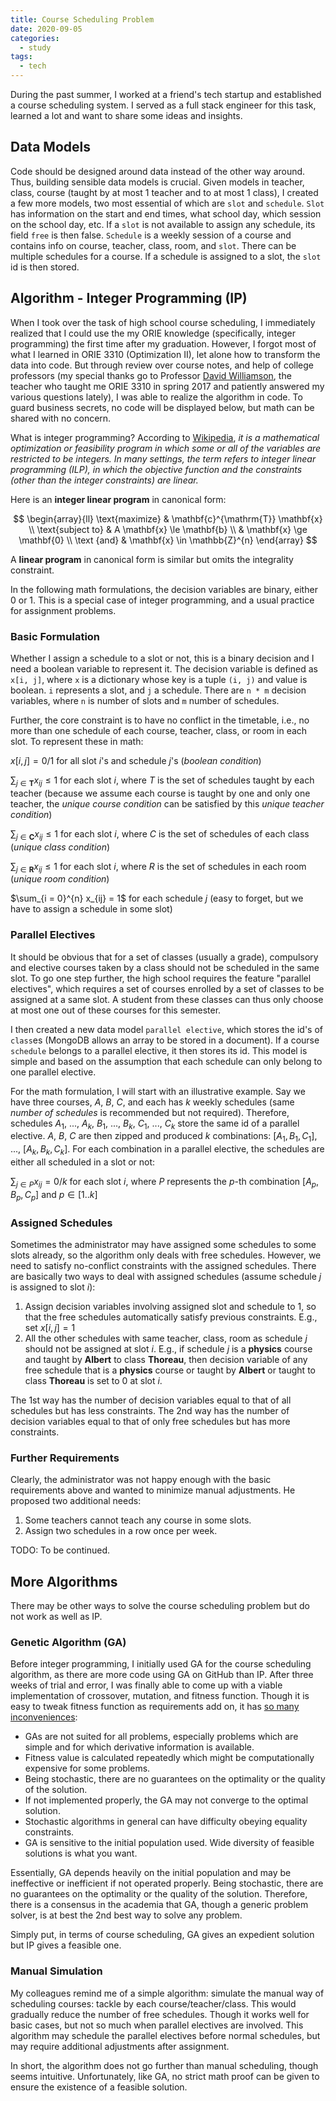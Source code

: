 ```yaml
---
title: Course Scheduling Problem
date: 2020-09-05
categories:
  - study
tags:
  - tech
---
```


During the past summer, I worked at a friend's tech startup and established a course scheduling system. I served as a full stack engineer for this task, learned a lot and want to share some ideas and insights.

<!-- more -->

## Data Models

Code should be designed around data instead of the other way around. Thus, building sensible data models is crucial. Given models in teacher, class, course (taught by at most 1 teacher and to at most 1 class), I created a few more models, two most essential of which are `slot` and `schedule`. `Slot` has information on the start and end times, what school day, which session on the school day, etc. If a `slot` is not available to assign any schedule, its field `free` is then false. `Schedule` is a weekly session of a course and contains info on course, teacher, class, room, and `slot`. There can be multiple schedules for a course. If a schedule is assigned to a slot, the `slot` id is then stored.

## Algorithm - Integer Programming (IP)

When I took over the task of high school course scheduling, I immediately realized that I could use the my ORIE knowledge (specifically, integer programming) the first time after my graduation. However, I forgot most of what I learned in ORIE 3310 (Optimization II), let alone how to transform the data into code. But through review over course notes, and help of college professors (my special thanks go to Professor [David Williamson](http://www.davidpwilliamson.net/work), the teacher who taught me ORIE 3310 in spring 2017 and patiently answered my various questions lately), I was able to realize the algorithm in code. To guard business secrets, no code will be displayed below, but math can be shared with no concern.

What is integer programming? According to [Wikipedia](https://en.wikipedia.org/wiki/Integer_programming), _it is a mathematical optimization or feasibility program in which some or all of the variables are restricted to be integers. In many settings, the term refers to integer linear programming (ILP), in which the objective function and the constraints (other than the integer constraints) are linear._

Here is an **integer linear program** in canonical form:

$$
\begin{array}{ll}
\text{maximize} & \mathbf{c}^{\mathrm{T}} \mathbf{x} \\
\text{subject to} & A \mathbf{x} \le \mathbf{b} \\
& \mathbf{x} \ge \mathbf{0} \\
\text {and} & \mathbf{x} \in \mathbb{Z}^{n}
\end{array}
$$

A **linear program** in canonical form is similar but omits the integrality constraint.

In the following math formulations, the decision variables are binary, either 0 or 1. This is a special case of integer programming, and a usual practice for assignment problems.

### Basic Formulation

Whether I assign a schedule to a slot or not, this is a binary decision and I need a boolean variable to represent it. The decision variable is defined as `x[i, j]`, where `x` is a dictionary whose key is a tuple `(i, j)` and value is boolean. `i` represents a slot, and `j` a schedule. There are `n * m` decision variables, where `n` is number of slots and `m` number of schedules.

Further, the core constraint is to have no conflict in the timetable, i.e., no more than one schedule of each course, teacher, class, or room in each slot. To represent these in math:

$x[i, j] = 0/1$ for all slot $i$'s and schedule $j$'s (_boolean condition_)

$\sum_{j \in \mathbf{T}} x_{ij} \le 1$ for each slot $i$, where $T$ is the set of schedules taught by each teacher (because we assume each course is taught by one and only one teacher, the _unique course condition_ can be satisfied by this _unique teacher condition_)

$\sum_{j \in \mathbf{C}} x_{ij} \le 1$ for each slot $i$, where $C$ is the set of schedules of each class (_unique class condition_)

$\sum_{j \in \mathbf{R}} x_{ij} \le 1$ for each slot $i$, where $R$ is the set of schedules in each room (_unique room condition_)

$\sum_{i = 0}^{n} x_{ij} = 1$ for each schedule $j$ (easy to forget, but we have to assign a schedule in some slot)

### Parallel Electives

It should be obvious that for a set of classes (usually a grade), compulsory and elective courses taken by a class should not be scheduled in the same slot. To go one step further, the high school requires the feature "parallel electives", which requires a set of courses enrolled by a set of classes to be assigned at a same slot. A student from these classes can thus only choose at most one out of these courses for this semester.

I then created a new data model `parallel elective`, which stores the id's of `class`es (MongoDB allows an array to be stored in a document). If a course `schedule` belongs to a parallel elective, it then stores its id. This model is simple and based on the assumption that each schedule can only belong to one parallel elective.

For the math formulation, I will start with an illustrative example. Say we have three courses, $A$, $B$, $C$, and each has $k$ weekly schedules (same _number of schedules_ is recommended but not required). Therefore, schedules $A_1$, ..., $A_k$, $B_1$, ..., $B_k$, $C_1$, ..., $C_k$ store the same id of a parallel elective. $A$, $B$, $C$ are then zipped and produced $k$ combinations: $[A_1, B_1, C_1]$, ..., $[A_k, B_k, C_k]$. For each combination in a parallel elective, the schedules are either all scheduled in a slot or not:

$\sum_{j \in P} x_{ij} = 0/k$ for each slot $i$, where $P$ represents the $p$-th combination $[A_p, B_p, C_p]$ and $p \in [1..k]$

### Assigned Schedules

Sometimes the administrator may have assigned some schedules to some slots already, so the algorithm only deals with free schedules. However, we need to satisfy no-conflict constraints with the assigned schedules. There are basically two ways to deal with assigned schedules (assume schedule $j$ is assigned to slot $i$):

1. Assign decision variables involving assigned slot and schedule to $1$, so that the free schedules automatically satisfy previous constraints. E.g., set $x[i, j] = 1$
2. All the other schedules with same teacher, class, room as schedule $j$ should not be assigned at slot $i$. E.g., if schedule $j$ is a **physics** course and taught by **Albert** to class **Thoreau**, then decision variable of any free schedule that is a **physics** course or taught by **Albert** or taught to class **Thoreau** is set to $0$ at slot $i$.

The 1st way has the number of decision variables equal to that of all schedules but has less constraints. The 2nd way has the number of decision variables equal to that of only free schedules but has more constraints.

### Further Requirements

Clearly, the administrator was not happy enough with the basic requirements above and wanted to minimize manual adjustments. He proposed two additional needs:

1. Some teachers cannot teach any course in some slots.
2. Assign two schedules in a row once per week.

TODO: To be continued.

## More Algorithms

There may be other ways to solve the course scheduling problem but do not work as well as IP.

### Genetic Algorithm (GA)

Before integer programming, I initially used GA for the course scheduling algorithm, as there are more code using GA on GitHub than IP. After three weeks of trial and error, I was finally able to come up with a viable implementation of crossover, mutation, and fitness function. Though it is easy to tweak fitness function as requirements add on, it has [so many inconveniences](https://www.researchgate.net/post/What_are_the_limitations_of_genetic_algorithms_in_solving_problems_with_optimal_solution):

- GAs are not suited for all problems, especially problems which are simple and for which derivative information is available.
- Fitness value is calculated repeatedly which might be computationally expensive for some problems.
- Being stochastic, there are no guarantees on the optimality or the quality of the solution.
- If not implemented properly, the GA may not converge to the optimal solution.
- Stochastic algorithms in general can have difficulty obeying equality constraints.
- GA is sensitive to the initial population used. Wide diversity of feasible solutions is what you want.

Essentially, GA depends heavily on the initial population and may be ineffective or inefficient if not operated properly. Being stochastic, there are no guarantees on the optimality or the quality of the solution. Therefore, there is a consensus in the academia that GA, though a generic problem solver, is at best the 2nd best way to solve any problem.

Simply put, in terms of course scheduling, GA gives an expedient solution but IP gives a feasible one.

### Manual Simulation

My colleagues remind me of a simple algorithm: simulate the manual way of scheduling courses: tackle by each course/teacher/class. This would gradually reduce the number of free schedules. Though it works well for basic cases, but not so much when parallel electives are involved. This algorithm may schedule the parallel electives before normal schedules, but may require additional adjustments after assignment.

In short, the algorithm does not go further than manual scheduling, though seems intuitive. Unfortunately, like GA, no strict math proof can be given to ensure the existence of a feasible solution.
